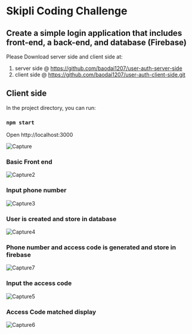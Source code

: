 # Skipli Coding Challenge
## Create a simple login application that includes front-end, a back-end, and database (Firebase)

Please Download server side and client side at:
1. server side @ https://github.com/baodai1207/user-auth-server-side
2. client side @ https://github.com/baodai1207/user-auth-client-side.git


## Client side
In the project directory, you can run:

### `npm start`

Open http://localhost:3000

![Capture](https://user-images.githubusercontent.com/25336029/136139026-43cbb0d1-ee15-46a8-b64d-8385120ba127.PNG)

### Basic Front end
![Capture2](https://user-images.githubusercontent.com/25336029/136139039-a2d77c08-ee2b-43a6-bc16-4f19e61f673b.PNG)

### Input phone number
![Capture3](https://user-images.githubusercontent.com/25336029/136139047-ea34645c-f691-4225-94ea-f7de53a1eb37.PNG)

### User is created and store in database

![Capture4](https://user-images.githubusercontent.com/25336029/136139049-07ee7eda-3642-4b6f-9143-29f1beed0460.PNG)

### Phone number and access code is generated and store in firebase

![Capture7](https://user-images.githubusercontent.com/25336029/136139052-626f94bc-9d48-460f-b9e0-4c14177e8e39.PNG)

### Input the access code

![Capture5](https://user-images.githubusercontent.com/25336029/136139050-7083c8c9-444f-490d-8e20-6bda9ff90d71.PNG)

### Access Code matched display

![Capture6](https://user-images.githubusercontent.com/25336029/136139051-763f5ee8-e4c0-4e9a-9c57-93c12426938c.PNG)

